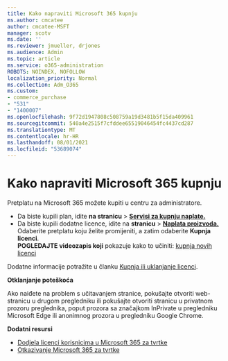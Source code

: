 ```yaml
---
title: Kako napraviti Microsoft 365 kupnju
ms.author: cmcatee
author: cmcatee-MSFT
manager: scotv
ms.date: ''
ms.reviewer: jmueller, drjones
ms.audience: Admin
ms.topic: article
ms.service: o365-administration
ROBOTS: NOINDEX, NOFOLLOW
localization_priority: Normal
ms.collection: Adm_O365
ms.custom:
- commerce_purchase
- "531"
- "1400007"
ms.openlocfilehash: 9f72d1947808c508759a19d3481b5f15da409961
ms.sourcegitcommit: 540a4e2515f7cfddee65519046454fc4437cd287
ms.translationtype: MT
ms.contentlocale: hr-HR
ms.lasthandoff: 08/01/2021
ms.locfileid: "53689074"
---
```

# <a name="how-to-make-a-microsoft-365-purchase"></a>Kako napraviti Microsoft 365 kupnju

Pretplatu na Microsoft 365 možete kupiti u centru za administratore.
  
- Da biste kupili plan, idite **na stranicu** \> **[Servisi za kupnju naplate.](https://go.microsoft.com/fwlink/p/?linkid=868433)**
- Da biste kupili dodatne licence, idite na **stranicu** \> **[Naplata proizvoda.](https://go.microsoft.com/fwlink/p/?linkid=842054)** Odaberite pretplatu koju želite promijeniti, a zatim odaberite **Kupnja licenci**.\
**POGLEDAJTE videozapis koji** pokazuje kako to učiniti: [kupnja novih licenci](https://go.microsoft.com/fwlink/p/?linkid=2154857)
  
Dodatne informacije potražite u članku [Kupnja ili uklanjanje licenci](/microsoft-365/commerce/licenses/buy-licenses).

**Otklanjanje poteškoća**

Ako naiđete na problem s učitavanjem stranice, pokušajte otvoriti web-stranicu u drugom pregledniku ili pokušajte otvoriti stranicu u privatnom prozoru preglednika, poput prozora sa značajkom InPrivate u pregledniku Microsoft Edge ili anonimnog prozora u pregledniku Google Chrome.

**Dodatni resursi**
  
- [Dodjela licenci korisnicima u Microsoft 365 za tvrtke](/microsoft-365/admin/add-users/add-users)
- [Otkazivanje Microsoft 365 za tvrtke](/microsoft-365/commerce/subscriptions/cancel-your-subscription)